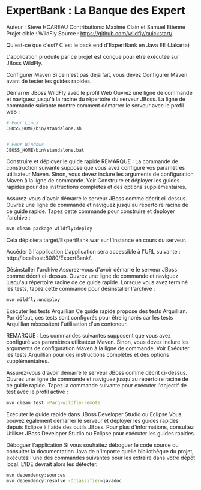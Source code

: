 ExpertBank : La Banque des Expert
========================

Auteur : Steve HOAREAU
Contributions: Maxime Clain et Samuel Etienne
Projet cible : WildFly
Source : https://github.com/wildfly/quickstart/

Qu'est-ce que c'est?
C'est le back end d'ExpertBank en Java EE (Jakarta)

L'application produite par ce projet est conçue pour être exécutée sur JBoss WildFly.

Configurer Maven
Si ce n'est pas déjà fait, vous devez Configurer Maven avant de tester les guides rapides.

Démarrer JBoss WildFly avec le profil Web
Ouvrez une ligne de commande et naviguez jusqu'à la racine du répertoire du serveur JBoss.
La ligne de commande suivante montre comment démarrer le serveur avec le profil web :
```bash
# Pour Linux
JBOSS_HOME/bin/standalone.sh


# Pour Windows
JBOSS_HOME\bin\standalone.bat
```
Construire et déployer le guide rapide
REMARQUE : La commande de construction suivante suppose que vous avez configuré vos paramètres utilisateur Maven. Sinon, vous devez inclure les arguments de configuration Maven à la ligne de commande. Voir Construire et déployer les guides rapides pour des instructions complètes et des options supplémentaires.

Assurez-vous d'avoir démarré le serveur JBoss comme décrit ci-dessus.
Ouvrez une ligne de commande et naviguez jusqu'au répertoire racine de ce guide rapide.
Tapez cette commande pour construire et déployer l'archive :
```bash
mvn clean package wildfly:deploy
```
Cela déploiera target/ExpertBank.war sur l'instance en cours du serveur.

Accéder à l'application
L'application sera accessible à l'URL suivante : http://localhost:8080/ExpertBank/.

Désinstaller l'archive
Assurez-vous d'avoir démarré le serveur JBoss comme décrit ci-dessus.
Ouvrez une ligne de commande et naviguez jusqu'au répertoire racine de ce guide rapide.
Lorsque vous avez terminé les tests, tapez cette commande pour désinstaller l'archive :
```bash
mvn wildfly:undeploy
```
Exécuter les tests Arquillian
Ce guide rapide propose des tests Arquillian. Par défaut, ces tests sont configurés pour être ignorés car les tests Arquillian nécessitent l'utilisation d'un conteneur.

REMARQUE : Les commandes suivantes supposent que vous avez configuré vos paramètres utilisateur Maven. Sinon, vous devez inclure les arguments de configuration Maven à la ligne de commande. Voir Exécuter les tests Arquillian pour des instructions complètes et des options supplémentaires.

Assurez-vous d'avoir démarré le serveur JBoss comme décrit ci-dessus.
Ouvrez une ligne de commande et naviguez jusqu'au répertoire racine de ce guide rapide.
Tapez la commande suivante pour exécuter l'objectif de test avec le profil activé :
```bash
mvn clean test -Parq-wildfly-remote
```
Exécuter le guide rapide dans JBoss Developer Studio ou Eclipse
Vous pouvez également démarrer le serveur et déployer les guides rapides depuis Eclipse à l'aide des outils JBoss. Pour plus d'informations, consultez Utiliser JBoss Developer Studio ou Eclipse pour exécuter les guides rapides.

Déboguer l'application
Si vous souhaitez déboguer le code source ou consulter la documentation Java de n'importe quelle bibliothèque du projet, exécutez l'une des commandes suivantes pour les extraire dans votre dépôt local. L'IDE devrait alors les détecter.

```bash
mvn dependency:sources
mvn dependency:resolve -Dclassifier=javadoc
```
